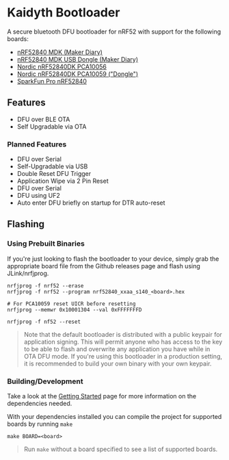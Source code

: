 # Kaidyth Bootloader

A secure bluetooth DFU bootloader for nRF52 with support for the following boards:

- [nRF52840 MDK (Maker Diary)](https://wiki.makerdiary.com/nrf52840-mdk/)
- [nRF52840 MDK USB Dongle (Maker Diary)](https://wiki.makerdiary.com/nrf52840-mdk-usb-dongle/)
- [Nordic nRF52840DK PCA10056](https://www.nordicsemi.com/Software-and-Tools/Development-Kits/nRF52840-DK)
- [Nordic nRF52840DK PCA10059 ("Dongle")](https://www.nordicsemi.com/Software-and-Tools/Development-Kits/nRF52840-Dongle)
- [SparkFun Pro nRF52840](https://www.sparkfun.com/products/15025)

## Features

- DFU over BLE OTA
- Self Upgradable via OTA

### Planned Features

- DFU over Serial
- Self-Upgradable via USB
- Double Reset DFU Trigger
- Application Wipe via 2 Pin Reset
- DFU over Serial
- DFU using UF2
- Auto enter DFU briefly on startup for DTR auto-reset

## Flashing

### Using Prebuilt Binaries

If you're just looking to flash the bootloader to your device, simply grab the appropriate board file from the Github releases page and flash using JLink/nrfjprog.

```
nrfjprog -f nrf52 --erase
nrfjprog -f nrf52 --program nrf52840_xxaa_s140_<board>.hex

# For PCA10059 reset UICR before resetting
nrfjprog --memwr 0x10001304 --val 0xFFFFFFFD

nrfjprog -f nf52 --reset
```

> Note that the default bootloader is distributed with a public keypair for application signing. This will permit anyone who has access to the key to be able to flash and overwrite any application you have while in OTA DFU mode. If you're using this bootloader in a production setting, it is recommended to build your own binary with your own keypair.

### Building/Development

Take a look at the [Getting Started](https://github.com/charlesportwoodii/kaidyth_nrf52_bootloader/wiki/Getting-Started) page for more information on the dependencies needed.

With your dependencies installed you can compile the project for supported boards by running `make`

```
make BOARD=<board>
```

> Run `make` without a board specified to see a list of supported boards.

